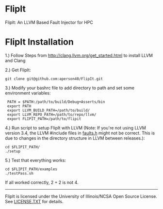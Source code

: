 FlipIt
======

FlipIt: An LLVM Based Fault Injector for HPC


# FlipIt Installation

1.) Follow Steps from http://clang.llvm.org/get_started.html to install LLVM and Clang

2.) Get FlipIt: 

```
git clone git@github.com:aperson40/FlipIt.git
```

3.) Modify your bashrc file to add directory to path and set some environment variables:

```
 PATH = $PATH:/path/to/build/Debug+Asserts/bin
 export PATH
 export LLVM_BUILD_PATH=/path/to/build/
 export LLVM_REPO_PATH=/path/to/repo/llvm/
 export FLIPIT_PATH=/path/to/flipit
```

4.) Run script to setup FlipIt with LLVM (Note: If you're not using LLVM version 3.4, the LLVM #include files in [faults.h](src/pass/faults.cpp) might not be correct. This is due to changes in the directory structure in LLVM between releases.):

```
cd $FLIPIT_PATH/
./setup
```
5.) Test that everything works:


```
cd $FLIPIT_PATH/examples
./testPass.sh
```

If all worked correctly, 2 + 2 is not 4.

------------------------------
FlipIt is licensed under the University of Illinois/NCSA Open Source License. See [LICENSE.TXT](LICENSE.TXT) for details.
